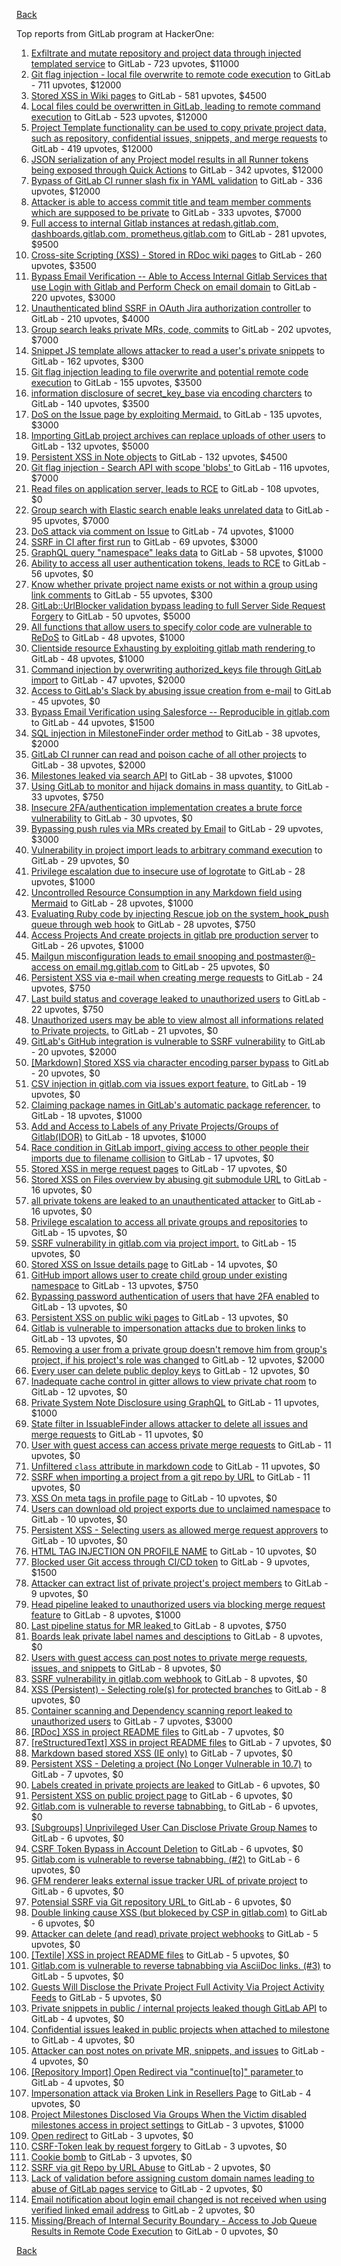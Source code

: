 [Back](../README.md)

Top reports from GitLab program at HackerOne:

1. [Exfiltrate and mutate repository and project data through injected templated service](https://hackerone.com/reports/446585) to GitLab - 723 upvotes, $11000
2. [Git flag injection - local file overwrite to remote code execution](https://hackerone.com/reports/658013) to GitLab - 711 upvotes, $12000
3. [Stored XSS in Wiki pages](https://hackerone.com/reports/526325) to GitLab - 581 upvotes, $4500
4. [Local files could be overwritten in GitLab, leading to remote command execution](https://hackerone.com/reports/587854) to GitLab - 523 upvotes, $12000
5. [Project Template functionality can be used to copy private project data, such as repository, confidential issues, snippets, and merge requests](https://hackerone.com/reports/689314) to GitLab - 419 upvotes, $12000
6. [JSON serialization of any Project model results in all Runner tokens being exposed through Quick Actions](https://hackerone.com/reports/509924) to GitLab - 342 upvotes, $12000
7. [Bypass of GitLab CI runner slash fix in YAML validation](https://hackerone.com/reports/409395) to GitLab - 336 upvotes, $12000
8. [Attacker is able to access commit title and team member comments which are supposed to be private](https://hackerone.com/reports/502593) to GitLab - 333 upvotes, $7000
9. [Full access to internal Gitlab instances at redash.gitlab.com, dashboards.gitlab.com, prometheus.gitlab.com](https://hackerone.com/reports/498964) to GitLab - 281 upvotes, $9500
10. [Cross-site Scripting (XSS) - Stored in RDoc wiki pages](https://hackerone.com/reports/662287) to GitLab - 260 upvotes, $3500
11. [Bypass Email Verification -- Able to Access Internal Gitlab Services that use Login with Gitlab and Perform Check on email domain](https://hackerone.com/reports/565883) to GitLab - 220 upvotes, $3000
12. [Unauthenticated blind SSRF in OAuth Jira authorization controller](https://hackerone.com/reports/398799) to GitLab - 210 upvotes, $4000
13. [Group search leaks private MRs, code, commits](https://hackerone.com/reports/692252) to GitLab - 202 upvotes, $7000
14. [Snippet JS template allows attacker to read a user's private snippets](https://hackerone.com/reports/348443) to GitLab - 162 upvotes, $300
15. [Git flag injection leading to file overwrite and potential remote code execution](https://hackerone.com/reports/653125) to GitLab - 155 upvotes, $3500
16. [information disclosure of secret_key_base via encoding charcters](https://hackerone.com/reports/460545) to GitLab - 140 upvotes, $3500
17. [DoS on the Issue page by exploiting Mermaid.](https://hackerone.com/reports/470067) to GitLab - 135 upvotes, $3000
18. [Importing GitLab project archives can replace uploads of other users](https://hackerone.com/reports/534794) to GitLab - 132 upvotes, $5000
19. [Persistent XSS in Note objects](https://hackerone.com/reports/508184) to GitLab - 132 upvotes, $4500
20. [Git flag injection - Search API with scope 'blobs' ](https://hackerone.com/reports/682442) to GitLab - 116 upvotes, $7000
21. [Read files on application server, leads to RCE](https://hackerone.com/reports/178152) to GitLab - 108 upvotes, $0
22. [Group search with Elastic search enable leaks unrelated data](https://hackerone.com/reports/708820) to GitLab - 95 upvotes, $7000
23. [DoS attack via comment on Issue](https://hackerone.com/reports/557154) to GitLab - 74 upvotes, $1000
24. [SSRF in CI after first run](https://hackerone.com/reports/369451) to GitLab - 69 upvotes, $3000
25. [GraphQL query "namespace" leaks data](https://hackerone.com/reports/614355) to GitLab - 58 upvotes, $1000
26. [Ability to access all user authentication tokens, leads to RCE](https://hackerone.com/reports/158330) to GitLab - 56 upvotes, $0
27. [Know whether private project name exists or not within a group using link comments](https://hackerone.com/reports/495497) to GitLab - 55 upvotes, $300
28. [GitLab::UrlBlocker validation bypass leading to full Server Side Request Forgery](https://hackerone.com/reports/541169) to GitLab - 50 upvotes, $5000
29. [All functions that allow users to specify color code are vulnerable to ReDoS](https://hackerone.com/reports/511381) to GitLab - 48 upvotes, $1000
30. [Clientside resource Exhausting by exploiting gitlab math rendering ](https://hackerone.com/reports/549040) to GitLab - 48 upvotes, $1000
31. [Command injection by overwriting authorized_keys file through GitLab import](https://hackerone.com/reports/298873) to GitLab - 47 upvotes, $2000
32. [Access to GitLab's Slack by abusing issue creation from e-mail](https://hackerone.com/reports/218230) to GitLab - 45 upvotes, $0
33. [Bypass Email Verification using Salesforce -- Reproducible in gitlab.com](https://hackerone.com/reports/617896) to GitLab - 44 upvotes, $1500
34. [SQL injection in MilestoneFinder order method](https://hackerone.com/reports/298176) to GitLab - 38 upvotes, $2000
35. [GitLab CI runner can read and poison cache of all other projects](https://hackerone.com/reports/301432) to GitLab - 38 upvotes, $2000
36. [Milestones leaked via search API](https://hackerone.com/reports/460815) to GitLab - 38 upvotes, $1000
37. [Using GitLab to monitor and hijack domains in mass quantity.](https://hackerone.com/reports/312118) to GitLab - 33 upvotes, $750
38. [Insecure 2FA/authentication implementation creates a brute force vulnerability](https://hackerone.com/reports/149598) to GitLab - 30 upvotes, $0
39. [Bypassing push rules via MRs created by Email](https://hackerone.com/reports/526570) to GitLab - 29 upvotes, $3000
40. [Vulnerability in project import leads to arbitrary command execution](https://hackerone.com/reports/378148) to GitLab - 29 upvotes, $0
41. [Privilege escalation due to insecure use of logrotate](https://hackerone.com/reports/578119) to GitLab - 28 upvotes, $1000
42. [Uncontrolled Resource Consumption in any Markdown field using Mermaid](https://hackerone.com/reports/670572) to GitLab - 28 upvotes, $1000
43. [Evaluating Ruby code by injecting Rescue job on the system_hook_push queue through web hook](https://hackerone.com/reports/299473) to GitLab - 28 upvotes, $750
44. [Access Projects And create projects in gitlab pre production server](https://hackerone.com/reports/540711) to GitLab - 26 upvotes, $1000
45. [Mailgun misconfiguration leads to email snooping and postmaster@-access on email.mg.gitlab.com](https://hackerone.com/reports/174983) to GitLab - 25 upvotes, $0
46. [Persistent XSS via e-mail when creating merge requests](https://hackerone.com/reports/496973) to GitLab - 24 upvotes, $750
47. [Last build status and coverage leaked to unauthorized users](https://hackerone.com/reports/477222) to GitLab - 22 upvotes, $750
48. [Unauthorized users may be able to view almost all informations related to Private projects.](https://hackerone.com/reports/407763) to GitLab - 21 upvotes, $0
49. [GitLab's GitHub integration is vulnerable to SSRF vulnerability](https://hackerone.com/reports/446593) to GitLab - 20 upvotes, $2000
50. [[Markdown] Stored XSS via character encoding parser bypass](https://hackerone.com/reports/270999) to GitLab - 20 upvotes, $0
51. [CSV injection in gitlab.com via issues export feature.](https://hackerone.com/reports/216243) to GitLab - 19 upvotes, $0
52. [Claiming package names in GitLab's automatic package referencer.](https://hackerone.com/reports/462503) to GitLab - 18 upvotes, $1000
53. [Add and Access to Labels of any Private Projects/Groups of Gitlab(IDOR)](https://hackerone.com/reports/439729) to GitLab - 18 upvotes, $1000
54. [Race condition in GitLab import, giving access to other people their imports due to filename collision](https://hackerone.com/reports/214028) to GitLab - 17 upvotes, $0
55. [Stored XSS in merge request pages](https://hackerone.com/reports/409380) to GitLab - 17 upvotes, $0
56. [Stored XSS on Files overview by abusing git submodule URL](https://hackerone.com/reports/218872) to GitLab - 16 upvotes, $0
57. [all private tokens are leaked to an unauthenticated attacker](https://hackerone.com/reports/268794) to GitLab - 16 upvotes, $0
58. [Privilege escalation to access all private groups and repositories](https://hackerone.com/reports/131210) to GitLab - 15 upvotes, $0
59. [SSRF vulnerability in gitlab.com via project import.](https://hackerone.com/reports/215105) to GitLab - 15 upvotes, $0
60. [Stored XSS on Issue details page](https://hackerone.com/reports/384255) to GitLab - 14 upvotes, $0
61. [GitHub import allows user to create child group under existing namespace](https://hackerone.com/reports/301137) to GitLab - 13 upvotes, $750
62. [Bypassing password authentication of users that have 2FA enabled](https://hackerone.com/reports/128085) to GitLab - 13 upvotes, $0
63. [Persistent XSS on public wiki pages](https://hackerone.com/reports/136333) to GitLab - 13 upvotes, $0
64. [Gitlab is vulnerable to impersonation attacks due to broken links](https://hackerone.com/reports/265696) to GitLab - 13 upvotes, $0
65. [Removing a user from a private group doesn't remove him from group's project, if his project's role was changed](https://hackerone.com/reports/310185) to GitLab - 12 upvotes, $2000
66. [Every user can delete public deploy keys](https://hackerone.com/reports/195088) to GitLab - 12 upvotes, $0
67. [Inadequate cache control in gitter allows to view private chat room](https://hackerone.com/reports/493791) to GitLab - 12 upvotes, $0
68. [Private System Note Disclosure using GraphQL](https://hackerone.com/reports/633001) to GitLab - 11 upvotes, $1000
69. [State filter in IssuableFinder allows attacker to delete all issues and merge requests](https://hackerone.com/reports/186194) to GitLab - 11 upvotes, $0
70. [User with guest access can access private merge requests](https://hackerone.com/reports/195134) to GitLab - 11 upvotes, $0
71. [Unfiltered `class` attribute in markdown code](https://hackerone.com/reports/216453) to GitLab - 11 upvotes, $0
72. [SSRF when importing a project from a git repo by URL](https://hackerone.com/reports/135937) to GitLab - 11 upvotes, $0
73. [XSS On meta tags in profile page](https://hackerone.com/reports/159984) to GitLab - 10 upvotes, $0
74. [Users can download old project exports due to unclaimed namespace](https://hackerone.com/reports/195058) to GitLab - 10 upvotes, $0
75. [Persistent XSS - Selecting users as allowed merge request approvers](https://hackerone.com/reports/346217) to GitLab - 10 upvotes, $0
76. [HTML TAG INJECTION ON PROFILE NAME](https://hackerone.com/reports/358001) to GitLab - 10 upvotes, $0
77. [Blocked user Git access through CI/CD token](https://hackerone.com/reports/497047) to GitLab - 9 upvotes, $1500
78. [Attacker can extract list of private project's project members](https://hackerone.com/reports/128051) to GitLab - 9 upvotes, $0
79. [Head pipeline leaked to unauthorized users via blocking merge request feature](https://hackerone.com/reports/667408) to GitLab - 8 upvotes, $1000
80. [Last pipeline status for MR leaked ](https://hackerone.com/reports/582349) to GitLab - 8 upvotes, $750
81. [Boards leak private label names and desciptions](https://hackerone.com/reports/162147) to GitLab - 8 upvotes, $0
82. [Users with guest access can post notes to private merge requests, issues, and snippets](https://hackerone.com/reports/195140) to GitLab - 8 upvotes, $0
83. [SSRF vulnerability in gitlab.com webhook](https://hackerone.com/reports/301924) to GitLab - 8 upvotes, $0
84. [XSS (Persistent) - Selecting role(s) for protected branches](https://hackerone.com/reports/346111) to GitLab - 8 upvotes, $0
85. [Container scanning and Dependency scanning report leaked to unauthorized users](https://hackerone.com/reports/676976) to GitLab - 7 upvotes, $3000
86. [[RDoc] XSS in project README files](https://hackerone.com/reports/200693) to GitLab - 7 upvotes, $0
87. [[reStructuredText] XSS in project README files](https://hackerone.com/reports/205497) to GitLab - 7 upvotes, $0
88. [Markdown based stored XSS (IE only)](https://hackerone.com/reports/118024) to GitLab - 7 upvotes, $0
89. [Persistent XSS - Deleting a project (No Longer Vulnerable in 10.7)](https://hackerone.com/reports/351554) to GitLab - 7 upvotes, $0
90. [Labels created in private projects are leaked](https://hackerone.com/reports/132777) to GitLab - 6 upvotes, $0
91. [Persistent XSS on public project page](https://hackerone.com/reports/129736) to GitLab - 6 upvotes, $0
92. [Gitlab.com is vulnerable to reverse tabnabbing.](https://hackerone.com/reports/211065) to GitLab - 6 upvotes, $0
93. [[Subgroups] Unprivileged User Can Disclose Private Group Names](https://hackerone.com/reports/215384) to GitLab - 6 upvotes, $0
94. [CSRF Token Bypass in Account Deletion](https://hackerone.com/reports/182487) to GitLab - 6 upvotes, $0
95. [Gitlab.com is vulnerable to reverse tabnabbing. (#2)](https://hackerone.com/reports/212629) to GitLab - 6 upvotes, $0
96. [GFM renderer leaks external issue tracker URL of private project](https://hackerone.com/reports/133717) to GitLab - 6 upvotes, $0
97. [Potensial SSRF via Git repository URL ](https://hackerone.com/reports/359288) to GitLab - 6 upvotes, $0
98. [Double linking cause XSS (but blokeced by CSP in gitlab.com)](https://hackerone.com/reports/729341) to GitLab - 6 upvotes, $0
99. [Attacker can delete (and read) private project webhooks](https://hackerone.com/reports/134292) to GitLab - 5 upvotes, $0
100. [[Textile] XSS in project README files](https://hackerone.com/reports/205498) to GitLab - 5 upvotes, $0
101. [Gitlab.com is vulnerable to reverse tabnabbing via AsciiDoc links. (#3)](https://hackerone.com/reports/213114) to GitLab - 5 upvotes, $0
102. [Guests Will Disclose the Private Project Full Activity Via Project Activity Feeds](https://hackerone.com/reports/491319) to GitLab - 5 upvotes, $0
103. [Private snippets in public / internal projects leaked though GitLab API](https://hackerone.com/reports/134305) to GitLab - 4 upvotes, $0
104. [Confidential issues leaked in public projects when attached to milestone](https://hackerone.com/reports/134300) to GitLab - 4 upvotes, $0
105. [Attacker can post notes on private MR, snippets, and issues](https://hackerone.com/reports/134299) to GitLab - 4 upvotes, $0
106. [[Repository Import] Open Redirect via "continue[to]" parameter ](https://hackerone.com/reports/215970) to GitLab - 4 upvotes, $0
107. [Impersonation attack via Broken Link in Resellers Page](https://hackerone.com/reports/266908) to GitLab - 4 upvotes, $0
108. [Project Milestones Disclosed Via Groups When the Victim disabled milestones access in project settings](https://hackerone.com/reports/636560) to GitLab - 3 upvotes, $1000
109. [Open redirect](https://hackerone.com/reports/214034) to GitLab - 3 upvotes, $0
110. [CSRF-Token leak by request forgery](https://hackerone.com/reports/221432) to GitLab - 3 upvotes, $0
111. [Cookie bomb](https://hackerone.com/reports/221041) to GitLab - 3 upvotes, $0
112. [SSRF via git Repo by URL Abuse](https://hackerone.com/reports/191216) to GitLab - 2 upvotes, $0
113. [Lack of validation before assigning custom domain names leading to abuse of GitLab pages service](https://hackerone.com/reports/296907) to GitLab - 2 upvotes, $0
114. [Email notification about login email changed is not received when using verified linked email address](https://hackerone.com/reports/801973) to GitLab - 2 upvotes, $0
115. [Missing/Breach of Internal Security Boundary - Access to Job Queue Results in Remote Code Execution](https://hackerone.com/reports/224198) to GitLab - 0 upvotes, $0


[Back](../README.md)